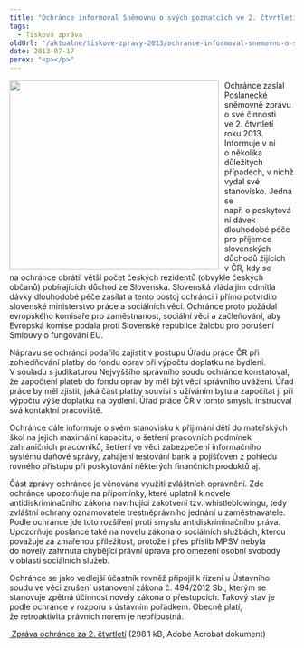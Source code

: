```yaml
---
title: "Ochránce informoval Sněmovnu o svých poznatcích ve 2. čtvrtletí"
tags:
  - Tisková zpráva
oldUrl: "/aktualne/tiskove-zpravy-2013/ochrance-informoval-snemovnu-o-svych-poznatcich-ve-2-ctvrtleti"
date: 2013-07-17
perex: "<p></p>"
---
```


<!-- imported from the old website -->

<p><img src="https://www.ochrance.cz/uploads/RTEmagicC_VOP-02878b.jpg.jpg" style="PADDING-RIGHT: 10px; FLOAT: left" height="335" width="370" alt="" />Ochránce zaslal Poslanecké sněmovně zprávu o své činnosti ve 2. čtvrtletí roku 2013. Informuje v ní o několika důležitých případech, v nichž vydal své stanovisko. Jedná se např. o poskytování dávek dlouhodobé péče pro příjemce slovenských důchodů žijících v ČR, kdy se na ochránce obrátil větší počet českých rezidentů (obvykle českých občanů) pobírajících důchod ze Slovenska. Slovenská vláda jim odmítla dávky dlouhodobé péče zasílat a tento postoj ochránci i přímo potvrdilo slovenské ministerstvo práce a sociálních věcí. Ochránce proto požádal evropského komisaře pro zaměstnanost, sociální věci a začleňování, aby Evropská komise podala proti Slovenské republice žalobu pro porušení Smlouvy o fungování EU.</p><p>Nápravu se ochránci podařilo zajistit v postupu Úřadu práce ČR při zohledňování platby do fondu oprav při výpočtu doplatku na bydlení. V souladu s judikaturou Nejvyššího správního soudu ochránce konstatoval, že započtení plateb do fondu oprav by měl být věcí správního uvážení. Úřad práce by měl zjistit, jaká část platby souvisí s užíváním bytu a započítat ji při výpočtu výše doplatku na bydlení. Úřad práce ČR v tomto smyslu instruoval svá kontaktní pracoviště.</p><p>Ochránce dále informuje o svém stanovisku k přijímání dětí do mateřských škol na jejich maximální kapacitu, o šetření pracovních podmínek zahraničních pracovníků, šetření ve věci zabezpečení informačního systému daňové správy, zahájení testování bank a pojišťoven z pohledu rovného přístupu při poskytování některých finančních produktů aj.</p><p>Část zprávy ochránce je věnována využití zvláštních oprávnění. Zde ochránce upozorňuje na připomínky, které uplatnil k novele antidiskriminačního zákona navrhující zakotvení tzv. whistleblowingu, tedy zvláštní ochrany oznamovatele trestněprávního jednání u zaměstnavatele. Podle ochránce jde toto rozšíření proti smyslu antidiskriminačního práva. Upozorňuje poslance také na novelu zákona o sociálních službách, kterou považuje za zmařenou příležitost, protože i přes příslib MPSV nebyla do novely zahrnuta chybějící právní úprava pro omezení osobní svobody v oblasti sociálních služeb.</p><p>Ochránce se jako vedlejší účastník rovněž připojil k řízení u Ústavního soudu ve věci zrušení ustanovení zákona č. 494/2012 Sb., kterým se stanovuje zpětná účinnost novely zákona o přestupcích. Takový stav je podle ochránce v rozporu s ústavním pořádkem. Obecně platí, že retroaktivita právních norem je nepřípustná.</p><p><a title="Otevření do nového okna" href="/uploads-import/zpravy_pro_poslaneckou_snemovnu/Ctvrtletky/2013_2Q_zprava.pdf" target="_blank"> Zpráva ochránce za 2. čtvrtletí</a> (298.1 kB, Adobe Acrobat dokument)</p>
